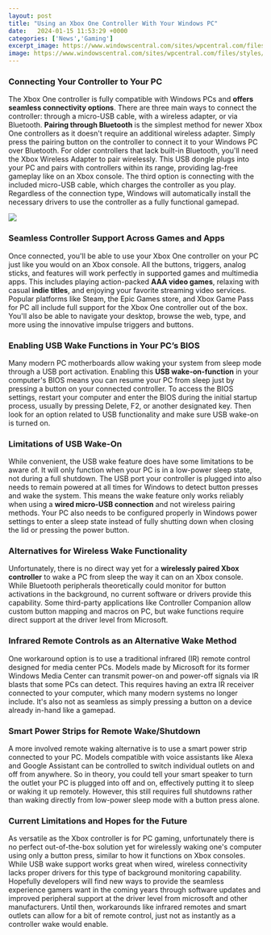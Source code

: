 ```yaml
---
layout: post
title: "Using an Xbox One Controller With Your Windows PC"
date:   2024-01-15 11:53:29 +0000
categories: ['News','Gaming']
excerpt_image: https://www.windowscentral.com/sites/wpcentral.com/files/styles/larger/public/field/image/2016/07/xbox-one-controller-windows-mouse-layout-01.jpg?itok=d9NvCFO6
image: https://www.windowscentral.com/sites/wpcentral.com/files/styles/larger/public/field/image/2016/07/xbox-one-controller-windows-mouse-layout-01.jpg?itok=d9NvCFO6
---
```


### Connecting Your Controller to Your PC 
The Xbox One controller is fully compatible with Windows PCs and **offers seamless connectivity options**. There are three main ways to connect the controller: through a micro-USB cable, with a wireless adapter, or via Bluetooth. **Pairing through Bluetooth** is the simplest method for newer Xbox One controllers as it doesn't require an additional wireless adapter. Simply press the pairing button on the controller to connect it to your Windows PC over Bluetooth. 
For older controllers that lack built-in Bluetooth, you'll need the Xbox Wireless Adapter to pair wirelessly. This USB dongle plugs into your PC and pairs with controllers within its range, providing lag-free gameplay like on an Xbox console. The third option is connecting with the included micro-USB cable, which charges the controller as you play. Regardless of the connection type, Windows will automatically install the necessary drivers to use the controller as a fully functional gamepad.

![](https://www.windowscentral.com/sites/wpcentral.com/files/styles/larger/public/field/image/2016/07/xbox-one-controller-windows-mouse-layout-01.jpg?itok=d9NvCFO6)
### Seamless Controller Support Across Games and Apps
Once connected, you'll be able to use your Xbox One controller on your PC just like you would on an Xbox console. All the buttons, triggers, analog sticks, and features will work perfectly in supported games and multimedia apps. This includes playing action-packed **AAA video games**, relaxing with casual **indie titles**, and enjoying your favorite streaming video services. Popular platforms like Steam, the Epic Games store, and Xbox Game Pass for PC all include full support for the Xbox One controller out of the box. You'll also be able to navigate your desktop, browse the web, type, and more using the innovative impulse triggers and buttons.
### Enabling USB Wake Functions in Your PC’s BIOS
Many modern PC motherboards allow waking your system from sleep mode through a USB port activation. Enabling this **USB wake-on-function** in your computer's BIOS means you can resume your PC from sleep just by pressing a button on your connected controller. To access the BIOS settings, restart your computer and enter the BIOS during the initial startup process, usually by pressing Delete, F2, or another designated key. Then look for an option related to USB functionality and make sure USB wake-on is turned on.
### Limitations of USB Wake-On 
While convenient, the USB wake feature does have some limitations to be aware of. It will only function when your PC is in a low-power sleep state, not during a full shutdown. The USB port your controller is plugged into also needs to remain powered at all times for Windows to detect button presses and wake the system. This means the wake feature only works reliably when using a **wired micro-USB connection** and not wireless pairing methods. Your PC also needs to be configured properly in Windows power settings to enter a sleep state instead of fully shutting down when closing the lid or pressing the power button.
### Alternatives for Wireless Wake Functionality
Unfortunately, there is no direct way yet for a **wirelessly paired Xbox controller** to wake a PC from sleep the way it can on an Xbox console. While Bluetooth peripherals theoretically could monitor for button activations in the background, no current software or drivers provide this capability. Some third-party applications like Controller Companion allow custom button mapping and macros on PC, but wake functions require direct support at the driver level from Microsoft.
### Infrared Remote Controls as an Alternative Wake Method  
One workaround option is to use a traditional infrared (IR) remote control designed for media center PCs. Models made by Microsoft for its former Windows Media Center can transmit power-on and power-off signals via IR blasts that some PCs can detect. This requires having an extra IR receiver connected to your computer, which many modern systems no longer include. It's also not as seamless as simply pressing a button on a device already in-hand like a gamepad.
### Smart Power Strips for Remote Wake/Shutdown
A more involved remote waking alternative is to use a smart power strip connected to your PC. Models compatible with voice assistants like Alexa and Google Assistant can be controlled to switch individual outlets on and off from anywhere. So in theory, you could tell your smart speaker to turn the outlet your PC is plugged into off and on, effectively putting it to sleep or waking it up remotely. However, this still requires full shutdowns rather than waking directly from low-power sleep mode with a button press alone.
### Current Limitations and Hopes for the Future
As versatile as the Xbox controller is for PC gaming, unfortunately there is no perfect out-of-the-box solution yet for wirelessly waking one's computer using only a button press, similar to how it functions on Xbox consoles. While USB wake support works great when wired, wireless connectivity lacks proper drivers for this type of background monitoring capability. Hopefully developers will find new ways to provide the seamless experience gamers want in the coming years through software updates and improved peripheral support at the driver level from microsoft and other manufacturers. Until then, workarounds like infrared remotes and smart outlets can allow for a bit of remote control, just not as instantly as a controller wake would enable.
